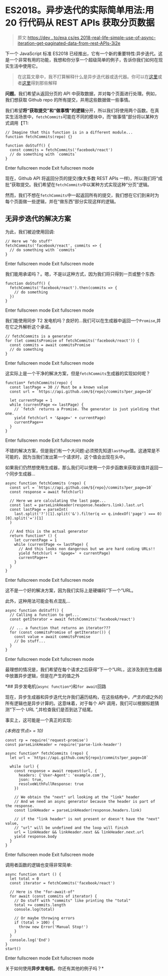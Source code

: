 # ES2018。异步迭代的实际简单用法:用 20 行代码从 REST APIs 获取分页数据

> 原文:[https://dev . to/exa cs/es 2018-real-life-simple-use-of-async-iteration-get-paginated-data-from-rest-APIs-3i2e](https://dev.to/exacs/es2018-real-life-simple-usage-of-async-iteration-get-paginated-data-from-rest-apis-3i2e)

下一个 JavaScript 标准 ES2018 已经推出，它有一个新的重要特性:异步迭代。这是一个非常有用的功能，我想和你分享一个超级简单的例子，告诉你我们如何在现实生活中使用它。

> 在这篇文章中，我不打算解释什么是异步迭代器或迭代器。你可以在[这里](https://dev.to/nestedsoftware/the-iterators-are-coming-symboliterator-and-symbolasynciterator-in-javascript-hj)或者[这里](http://2ality.com/2016/10/asynchronous-iteration.html)得到那些解释

**问题**。我们希望从返回分页的 API 中获取数据，并对每个页面进行处理。例如，我们想获取 Github repo 的所有提交，并用这些数据做一些事情。

我们希望**将“获取提交”和“做事情”的逻辑**分开，所以我们将使用两个函数。在真实生活场景中，`fetchCommits`可能在不同的模块中，而“做事情”部分将以某种方式调用【T1:

```
// Imagine that this function is in a different module...
function fetchCommits(repo) {}

function doStuff() {
  const commits = fetchCommits('facebook/react')
  // do something with `commits`
} 
```

Enter fullscreen mode Exit fullscreen mode

现在，Github API 将返回分页的提交(像大多数 REST APIs 一样)，所以我们将“成批”获取提交。我们希望在`fetchCommits`中以某种方式实现这种“分页”逻辑。

然而，我们不想在`fetchCommits`中一起返回所有的提交，我们想在它们到来时为每个页面做一些逻辑，并在“做东西”部分实现这样的逻辑。

## 无异步迭代的解决方案

为此，我们被迫使用回调:

```
// Here we "do stuff"
fetchCommits('facebook/react', commits => {
  // do something with `commits`
} 
```

Enter fullscreen mode Exit fullscreen mode

我们能用承诺吗？。嗯，不是以这种方式，因为我们将只得到一页或整个东西:

```
function doStuff() {
  fetchCommits('facebook/react').then(commits => {
    // do something
  })
} 
```

Enter fullscreen mode Exit fullscreen mode

我们能使用同步 T2 发电机吗？良好的...我们可以在生成器中返回一个`Promise`,并在它之外解析这个承诺。

```
// fetchCommits is a generator
for (let commitsPromise of fetchCommits('facebook/react')) {
  const commits = await commitsPromise
  // do something
} 
```

Enter fullscreen mode Exit fullscreen mode

这实际上是一个干净的解决方案，但是`fetchCommits`生成器的实现如何呢？

```
function* fetchCommits(repo) {
  const lastPage = 30 // Must be a known value
  const url = `https://api.github.com/${repo}/commits?per_page=10`

  let currentPage = 1
  while (currentPage <= lastPage) {
    // `fetch` returns a Promise. The generator is just yielding that one.
    yield fetch(url + '&page=' + currentPage)
    currentPage++
  }
} 
```

Enter fullscreen mode Exit fullscreen mode

不错的解决方案，但是我们有一个大问题:必须预先知道`lastPage`值。这通常是不可能的，因为当我们发出第一个请求时，这个值会出现在头中。

如果我们仍然想使用生成器，那么我们可以使用一个异步函数来获取该值并返回一个同步生成器...

```
async function fetchCommits (repo) {
  const url = `https://api.github.com/${repo}/commits?per_page=10`
  const response = await fetch(url)

  // Here we are calculating the last page...
  const last = parseLinkHeader(response.headers.link).last.url
  const lastPage = parseInt(
    last.split('?')[1].split('&').filter(q => q.indexOf('page') === 0)[0].split('=')[1]
  )

  // And this is the actual generator
  return function* () {
    let currentPage = 1
    while (currentPage <= lastPage) {
      // And this looks non dangerous but we are hard coding URLs!!
      yield fetch(url + '&page=' + currentPage)
      currentPage++
    }
  }
} 
```

Enter fullscreen mode Exit fullscreen mode

这不是一个好的解决方案，因为我们实际上是硬编码“下一个”URL。

此外，这种用法可能会有点混乱...

```
async function doStuff() {
  // Calling a function to get...
  const getIterator = await fetchCommits('facebook/react')

  // ... a function that returns an iterator???
  for (const commitsPromise of getIterator()) {
    const value = await commitsPromise
    // Do stuff...
  }
} 
```

Enter fullscreen mode Exit fullscreen mode

最理想的情况是，我们希望在每个请求之后获得“下一个”URL，这涉及到在生成器中放置异步逻辑，但是在产生的值之外

 *## 异步发电机(`async function*`)和`for await`回路

现在，异步生成器和异步迭代允许我们遍历结构，在这些结构中，*产生的值*之外的所有逻辑也是异步计算的。这意味着，对于每个 API 调用，我们可以根据标题猜测“下一个 URL ”,并检查我们是否到达了结尾。

事实上，这可能是一个真正的实现:

*(本例在节点> = 10)*

```
const rp = require('request-promise')
const parseLinkHeader = require('parse-link-header')

async function* fetchCommits (repo) {
  let url = `https://api.github.com/${repo}/commits?per_page=10`

  while (url) {
    const response = await request(url, {
      headers: {'User-Agent': 'example.com'},
      json: true,
      resolveWithFullResponse: true
    })

    // We obtain the "next" url looking at the "link" header
    // And we need an async generator because the header is part of the response.
    const linkHeader = parseLinkHeader(response.headers.link)

    // if the "link header" is not present or doesn't have the "next" value,
    // "url" will be undefined and the loop will finish
    url = linkHeader && linkHeader.next && linkHeader.next.url
    yield response.body
  }
} 
```

Enter fullscreen mode Exit fullscreen mode

调用者函数的逻辑也变得非常简单:

```
async function start () {
  let total = 0
  const iterator = fetchCommits('facebook/react')

  // Here is the "for-await-of"
  for await (const commits of iterator) {
    // Do stuff with "commits" like printing the "total"
    total += commits.length
    console.log(total)

    // Or maybe throwing errors
    if (total > 100) {
      throw new Error('Manual Stop!')
    }
  }
  console.log('End')
}
start() 
```

Enter fullscreen mode Exit fullscreen mode

关于如何使用**异步发电机**，你还有其他的例子吗？*
